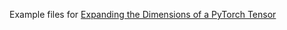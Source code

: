 Example files for [Expanding the Dimensions of a PyTorch Tensor](http://python.sbyai.com/2023/10/expanding-dimensions-of-pytorch-tensor.html)
